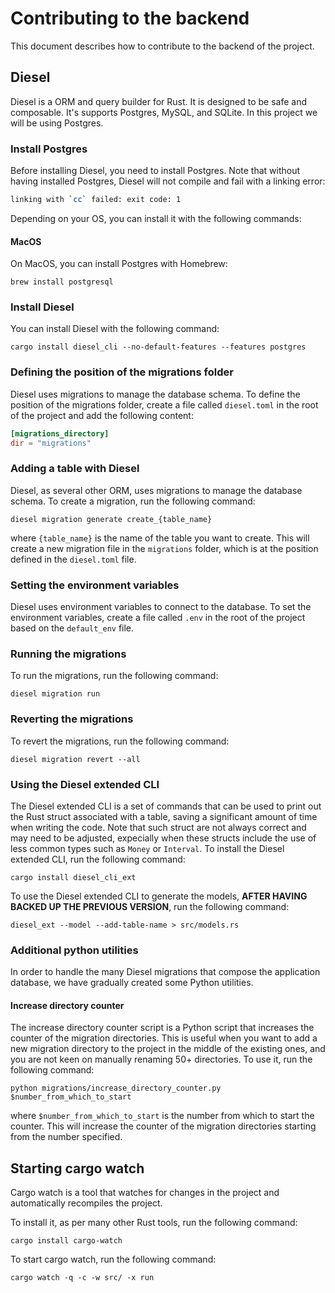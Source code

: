 # Contributing to the backend
This document describes how to contribute to the backend of the project.

## Diesel
Diesel is a ORM and query builder for Rust. It is designed to be safe and composable. It's supports Postgres, MySQL, and SQLite. In this project we will be using Postgres.

### Install Postgres
Before installing Diesel, you need to install Postgres. Note that without having installed Postgres, Diesel will not compile and fail
with a linking error:

```bash
linking with `cc` failed: exit code: 1
```

Depending on your OS, you can install it with the following commands:

#### MacOS
On MacOS, you can install Postgres with Homebrew:

`brew install postgresql`

### Install Diesel
You can install Diesel with the following command:

`cargo install diesel_cli --no-default-features --features postgres`

### Defining the position of the migrations folder
Diesel uses migrations to manage the database schema. To define the position of the migrations folder, create a file called `diesel.toml` in the root of the project and add the following content:

```toml
[migrations_directory]
dir = "migrations"
```

### Adding a table with Diesel
Diesel, as several other ORM, uses migrations to manage the database schema. To create a migration, run the following command:

`diesel migration generate create_{table_name}`

where `{table_name}` is the name of the table you want to create. This will create a new migration file in the `migrations` folder, which is at the position defined in the `diesel.toml` file.

### Setting the environment variables
Diesel uses environment variables to connect to the database. To set the environment variables, create a file called `.env` in the root of the project based on the `default_env` file.

### Running the migrations
To run the migrations, run the following command:

`diesel migration run`

### Reverting the migrations
To revert the migrations, run the following command:

`diesel migration revert --all`

### Using the Diesel extended CLI
The Diesel extended CLI is a set of commands that can be used to print out the Rust struct associated with a table, saving a significant amount of time when writing the code. Note that such struct are not always correct and may need to be adjusted,
expecially when these structs include the use of less common types such as `Money` or `Interval`. To install the Diesel extended CLI, run the following command:

`cargo install diesel_cli_ext`

To use the Diesel extended CLI to generate the models, **AFTER HAVING BACKED UP THE PREVIOUS VERSION**, run the following command:

`diesel_ext --model --add-table-name > src/models.rs`

### Additional python utilities
In order to handle the many Diesel migrations that compose the application database, we have gradually created some Python utilities.

#### Increase directory counter
The increase directory counter script is a Python script that increases the counter of the migration directories. This is useful when you want to add a new migration directory to the project in the middle of the existing ones, and you are not keen on manually renaming 50+ directories. To use it, run the following command:

`python migrations/increase_directory_counter.py $number_from_which_to_start`

where `$number_from_which_to_start` is the number from which to start the counter. This will increase the counter of the migration directories starting from the number specified.

## Starting cargo watch
Cargo watch is a tool that watches for changes in the project and automatically recompiles the project.

To install it, as per many other Rust tools, run the following command:

`cargo install cargo-watch`

To start cargo watch, run the following command:

`cargo watch -q -c -w src/ -x run`